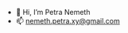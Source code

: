 - 👋 Hi, I’m Petra Nemeth
- 📫 nemeth.petra.xy@gmail.com

<!---
PTas24/PTas24 is a ✨ special ✨ repository because its `README.md` (this file) appears on your GitHub profile.
You can click the Preview link to take a look at your changes.
--->
